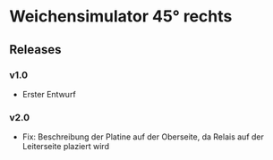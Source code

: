 # Weichensimulator 45° rechts

## Releases
### v1.0

* Erster Entwurf

### v2.0

* Fix: Beschreibung der Platine auf der Oberseite, da Relais auf der Leiterseite plaziert wird 
